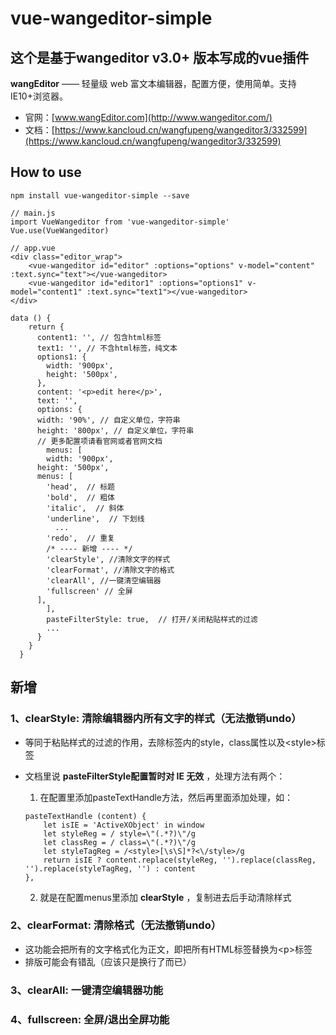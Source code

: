 # vue-wangeditor-simple


## 这个是基于**wangeditor v3.0+ 版本**写成的vue插件

**wangEditor** —— 轻量级 web 富文本编辑器，配置方便，使用简单。支持IE10+浏览器。

- 官网：[www.wangEditor.com](http://www.wangeditor.com/)
- 文档：[https://www.kancloud.cn/wangfupeng/wangeditor3/332599](https://www.kancloud.cn/wangfupeng/wangeditor3/332599)


## How to use

```
npm install vue-wangeditor-simple --save

// main.js
import VueWangeditor from 'vue-wangeditor-simple'
Vue.use(VueWangeditor)

// app.vue
<div class="editor_wrap">
    <vue-wangeditor id="editor" :options="options" v-model="content" :text.sync="text"></vue-wangeditor>
    <vue-wangeditor id="editor1" :options="options1" v-model="content1" :text.sync="text1"></vue-wangeditor>
</div>

data () {
    return {
      content1: '', // 包含html标签
      text1: '', // 不含html标签，纯文本
      options1: {
        width: '900px',
        height: '500px',
      },
      content: '<p>edit here</p>',
      text: '',
      options: {
      width: '90%', // 自定义单位，字符串
      height: '800px', // 自定义单位，字符串
      // 更多配置项请看官网或者官网文档
        menus: [
        width: '900px',
      height: '500px',
      menus: [
        'head',  // 标题
        'bold',  // 粗体
        'italic',  // 斜体
        'underline',  // 下划线
          ...
        'redo',  // 重复
        /* ---- 新增 ---- */
        'clearStyle', //清除文字的样式
        'clearFormat', //清除文字的格式
        'clearAll', //一键清空编辑器
        'fullscreen' // 全屏
      ],
        ],
        pasteFilterStyle: true,  // 打开/关闭粘贴样式的过滤
        ...
      }
    }
  }
```

## 新增

### 1、clearStyle: 清除编辑器内所有文字的样式（无法撤销undo）
- 等同于粘贴样式的过滤的作用，去除标签内的style，class属性以及\<style>标签
- 文档里说 **pasteFilterStyle配置暂时对 IE 无效** ，处理方法有两个：

	1) 在配置里添加pasteTextHandle方法，然后再里面添加处理，如：

	```
	pasteTextHandle (content) {
  		let isIE = 'ActiveXObject' in window
  		let styleReg = / style=\"(.*?)\"/g
  		let classReg = / class=\"(.*?)\"/g
  		let styleTagReg = /<style>[\s\S]*?<\/style>/g
  		return isIE ? content.replace(styleReg, '').replace(classReg, '').replace(styleTagReg, '') : content
	},
	```

	2) 就是在配置menus里添加 **clearStyle** ，复制进去后手动清除样式

### 2、clearFormat: 清除格式（无法撤销undo）
- 这功能会把所有的文字格式化为正文，即把所有HTML标签替换为\<p>标签
- 排版可能会有错乱（应该只是换行了而已）

### 3、clearAll: 一键清空编辑器功能

### 4、fullscreen: 全屏/退出全屏功能
